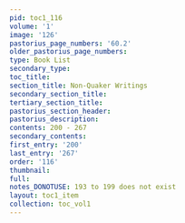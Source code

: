 ```yaml
---
pid: toc1_116
volume: '1'
image: '126'
pastorius_page_numbers: '60.2'
older_pastorius_page_numbers: 
type: Book List
secondary_type: 
toc_title: 
section_title: Non-Quaker Writings
secondary_section_title: 
tertiary_section_title: 
pastorius_section_header: 
pastorius_description: 
contents: 200 - 267
secondary_contents: 
first_entry: '200'
last_entry: '267'
order: '116'
thumbnail: 
full: 
notes_DONOTUSE: 193 to 199 does not exist
layout: toc1_item
collection: toc_vol1
---
```

